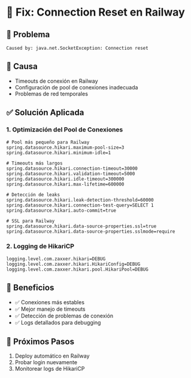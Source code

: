 # 🔧 Fix: Connection Reset en Railway

## 🚨 **Problema**
```
Caused by: java.net.SocketException: Connection reset
```

## 🎯 **Causa**
- Timeouts de conexión en Railway
- Configuración de pool de conexiones inadecuada
- Problemas de red temporales

## ✅ **Solución Aplicada**

### **1. Optimización del Pool de Conexiones**
```properties
# Pool más pequeño para Railway
spring.datasource.hikari.maximum-pool-size=3
spring.datasource.hikari.minimum-idle=1

# Timeouts más largos
spring.datasource.hikari.connection-timeout=30000
spring.datasource.hikari.validation-timeout=5000
spring.datasource.hikari.idle-timeout=300000
spring.datasource.hikari.max-lifetime=600000

# Detección de leaks
spring.datasource.hikari.leak-detection-threshold=60000
spring.datasource.hikari.connection-test-query=SELECT 1
spring.datasource.hikari.auto-commit=true

# SSL para Railway
spring.datasource.hikari.data-source-properties.ssl=true
spring.datasource.hikari.data-source-properties.sslmode=require
```

### **2. Logging de HikariCP**
```properties
logging.level.com.zaxxer.hikari=DEBUG
logging.level.com.zaxxer.hikari.HikariConfig=DEBUG
logging.level.com.zaxxer.hikari.pool.HikariPool=DEBUG
```

## 🚀 **Beneficios**
- ✅ Conexiones más estables
- ✅ Mejor manejo de timeouts
- ✅ Detección de problemas de conexión
- ✅ Logs detallados para debugging

## 📝 **Próximos Pasos**
1. Deploy automático en Railway
2. Probar login nuevamente
3. Monitorear logs de HikariCP
